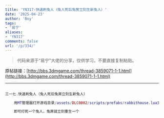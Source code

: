 ```yaml
---
title: 'YN317-快速刷兔人（兔人死后兔房立刻生新兔人）'
date: '2025-04-23'
author: 'Bny'
tags:
- '易宁'
aliases:
- 'YN317'
comments: false
url: '/p/334/'
---
```


> 代码来源于“易宁”大佬的分享，仅供学习，不要直接复制粘贴。

原帖链接：[http://bbs.3dmgame.com/thread-3859071-1-1.html](http://bbs.3dmgame.com/thread-3859071-1-1.html)

---

```lua  

三一七.快速刷兔人（兔人死后兔房立刻生新兔人）

	用MT管理器打开游戏目录/assets/DLC0002/scripts/prefabs/rabbithouse.lua文件，将inst.components.spawner:Configure( "bunnyman", TUNING.TOTAL_DAY_TIME)替换为inst.components.spawner:Configure( "bunnyman", TUNING.TOTAL_DAY_TIME*0)

	即可打死一个兔人，兔房就立刻重生一个

```  

